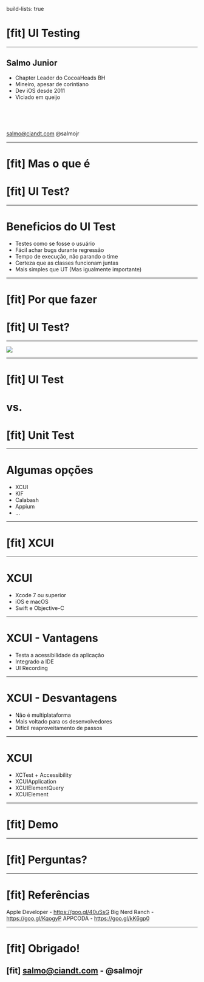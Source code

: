 build-lists: true

# [fit] UI Testing

---

## Salmo Junior

- Chapter Leader do CocoaHeads BH
- Mineiro, apesar de corintiano
- Dev iOS desde 2011
- Viciado em queijo

<br><br><br>

salmo@ciandt.com
@salmojr

---

# [fit] Mas o que é
# [fit] UI Test?

---

# Beneficios do UI Test

- Testes como se fosse o usuário
- Fácil achar bugs durante regressão
- Tempo de execução, não parando o time
- Certeza que as classes funcionam juntas
- Mais simples que UT (Mas igualmente importante)

---

# [fit] Por que fazer
# [fit] UI Test?

---

![](http://www.appcoda.com/wp-content/uploads/2016/10/unittest-integrationtest.gif)

---

# [fit] UI Test
# vs. 
# [fit] Unit Test

---

# Algumas opções

- XCUI
- KIF
- Calabash
- Appium
- ...

---

# [fit] XCUI

---

# XCUI 

- Xcode 7 ou superior
- iOS e macOS
- Swift e Objective-C

---

# XCUI - Vantagens 

- Testa a acessibilidade da aplicação
- Integrado a IDE
- UI Recording

---

# XCUI - Desvantagens

- Não é multiplataforma
- Mais voltado para os desenvolvedores
- Difícil reaproveitamento de passos

---

# XCUI

- XCTest + Accessibility
- XCUIApplication
- XCUIElementQuery
- XCUIElement

---

# [fit] Demo

---

# [fit] Perguntas?

---

# [fit] Referências 

Apple Developer - https://goo.gl/40uSsG
Big Nerd Ranch - https://goo.gl/KqogyP
APPCODA - https://goo.gl/kK6gp0

---

# [fit] Obrigado!

## [fit] salmo@ciandt.com - @salmojr